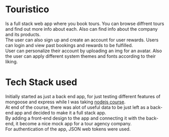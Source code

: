 # Touristico
Is a full stack web app where you book tours. You can browse diffrent tours and find out more info about each. Also can find info about the company and its products.\
The user can also sign up and create an account for user rewards. Users can login and view past bookings and rewards to be fulfilled.\
User can personalize their account by uploading an img for an avatar. Also the user can apply different system themes and fonts according to their liking.

# Tech Stack used
Initially started as just a back end app, for just testing different features of mongoose and express while I was taking <a href="https://www.udemy.com/course/nodejs-express-mongodb-bootcamp/" target="_blank">nodejs course</a>.\
At end of the course, there was alot of useful data to be just left as a back-end app and decided to make it a full stack app.\
By adding a front-end design to the app and connecting it with the back-end, it become a nice mock app for a tour agency company.\
For authentication of the app, JSON web tokens were used.

